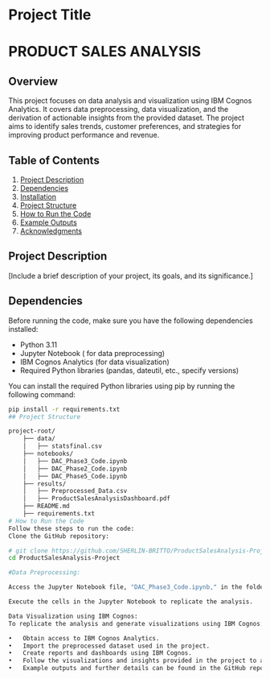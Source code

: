 # Project Title
# PRODUCT SALES ANALYSIS

## Overview

This project focuses on data analysis and visualization using IBM Cognos Analytics. It covers data preprocessing, data visualization, and the derivation of actionable insights from the provided dataset. The project aims to identify sales trends, customer preferences, and strategies for improving product performance and revenue.

## Table of Contents

1. [Project Description](#project-description)
2. [Dependencies](#dependencies)
3. [Installation](#installation)
4. [Project Structure](#project-structure)
5. [How to Run the Code](#how-to-run-the-code)
6. [Example Outputs](#example-outputs)
7. [Acknowledgments](#acknowledgments)

## Project Description

[Include a brief description of your project, its goals, and its significance.]

## Dependencies

Before running the code, make sure you have the following dependencies installed:

- Python 3.11
- Jupyter Notebook ( for data preprocessing)
- IBM Cognos Analytics (for data visualization)
- Required Python libraries (pandas, dateutil, etc., specify versions)

You can install the required Python libraries using pip by running the following command:

```bash
pip install -r requirements.txt
## Project Structure

project-root/
    ├── data/
    │   ├── statsfinal.csv
    ├── notebooks/
    │   ├── DAC_Phase3_Code.ipynb
    │   ├── DAC_Phase2_Code.ipynb
    │   ├── DAC_Phase5_Code.ipynb
    ├── results/
    │   ├── Preprocessed_Data.csv
    │   ├── ProductSalesAnalysisDashboard.pdf
    ├── README.md
    ├── requirements.txt
# How to Run the Code
Follow these steps to run the code:
Clone the GitHub repository:

# git clone https://github.com/SHERLIN-BRITTO/ProductSalesAnalysis-Project 
cd ProductSalesAnalysis-Project

#Data Preprocessing:

Access the Jupyter Notebook file, "DAC_Phase3_Code.ipynb," in the folder for data preprocessing and initial analysis.

Execute the cells in the Jupyter Notebook to replicate the analysis.

Data Visualization using IBM Cognos:
To replicate the analysis and generate visualizations using IBM Cognos:

•	Obtain access to IBM Cognos Analytics.
•	Import the preprocessed dataset used in the project.
•	Create reports and dashboards using IBM Cognos.
•	Follow the visualizations and insights provided in the project to analyze your data.
•	Example outputs and further details can be found in the GitHub repository and the earlier phases of the project documentation.It is included in this document also




